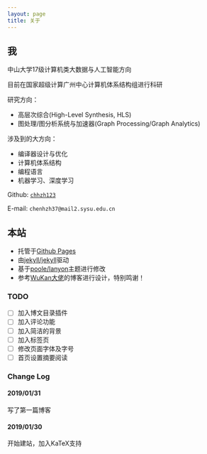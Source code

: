 ```yaml
---
layout: page
title: 关于
---
```


## 我
中山大学17级计算机类大数据与人工智能方向

目前在国家超级计算广州中心计算机体系结构组进行科研

研究方向：
* 高层次综合(High-Level Synthesis, HLS)
* 图处理/图分析系统与加速器(Graph Processing/Graph Analytics)

涉及到的大方向：
* 编译器设计与优化
* 计算机体系结构
* 编程语言
* 机器学习、深度学习

Github: [`chhzh123`](https://github.com/chhzh123)

E-mail: `chenhzh37@mail2.sysu.edu.cn`

## 本站
* 托管于[Github Pages](https://pages.github.com)
* 由[jekyll/jekyll](https://github.com/jekyll/jekyll)驱动
* 基于[poole/lanyon](https://github.com/poole/lanyon)主题进行修改
* 参考[WuKan大佬](https://wu-kan.github.io/)的博客进行设计，特别鸣谢！

### TODO

- [ ] 加入博文目录插件
- [ ] 加入评论功能
- [ ] 加入简洁的背景
- [ ] 加入标签页
- [ ] 修改页面字体及字号
- [ ] 首页设置摘要阅读

### Change Log
#### 2019/01/31
写了第一篇博客

#### 2019/01/30
开始建站，加入KaTeX支持